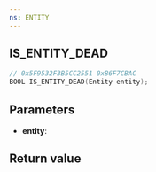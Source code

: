 ```yaml
---
ns: ENTITY
---
```

## IS_ENTITY_DEAD

```c
// 0x5F9532F3B5CC2551 0xB6F7CBAC
BOOL IS_ENTITY_DEAD(Entity entity);
```


## Parameters
* **entity**: 

## Return value
